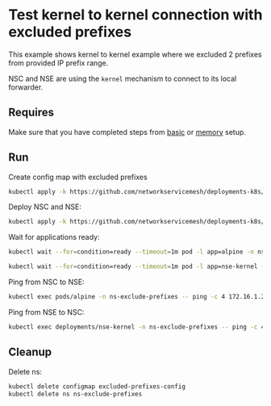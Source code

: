 # Test kernel to kernel connection with excluded prefixes

This example shows kernel to kernel example where we excluded 2 prefixes from provided IP prefix range. 

NSC and NSE are using the `kernel` mechanism to connect to its local forwarder.

## Requires

Make sure that you have completed steps from [basic](../../basic) or [memory](../../memory) setup.

## Run

Create config map with excluded prefixes
```bash
kubectl apply -k https://github.com/networkservicemesh/deployments-k8s/examples/features/exclude-prefixes/configmap?ref=2d691dc3e4fe6357dfe3351a664323a93ffce6da
```

Deploy NSC and NSE:
```bash
kubectl apply -k https://github.com/networkservicemesh/deployments-k8s/examples/features/exclude-prefixes?ref=2d691dc3e4fe6357dfe3351a664323a93ffce6da
```

Wait for applications ready:
```bash
kubectl wait --for=condition=ready --timeout=1m pod -l app=alpine -n ns-exclude-prefixes
```
```bash
kubectl wait --for=condition=ready --timeout=1m pod -l app=nse-kernel -n ns-exclude-prefixes
```

Ping from NSC to NSE:
```bash
kubectl exec pods/alpine -n ns-exclude-prefixes -- ping -c 4 172.16.1.200
```

Ping from NSE to NSC:
```bash
kubectl exec deployments/nse-kernel -n ns-exclude-prefixes -- ping -c 4 172.16.1.203
```

## Cleanup

Delete ns:
```bash
kubectl delete configmap excluded-prefixes-config
kubectl delete ns ns-exclude-prefixes
```
